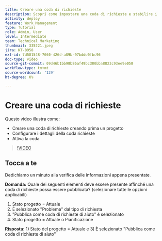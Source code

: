 ```yaml
---
title: Creare una coda di richieste
description: Scopri come impostare una coda di richieste e stabilire i dettagli della coda in [!DNL  Workfront]. Segui questi passaggi per aiutare la tua organizzazione a gestire l’assunzione del lavoro.
activity: deploy
feature: Work Management
type: Tutorial
role: Admin, User
level: Intermediate
team: Technical Marketing
thumbnail: 335221.jpeg
jira: KT-8958
exl-id: 7d581548-7060-426d-a89b-97bddd0fbc96
doc-type: video
source-git-commit: 09d46b1bb90b86af49bc300bba8822c93ee9e050
workflow-type: tm+mt
source-wordcount: '129'
ht-degree: 0%

---
```


# Creare una coda di richieste

Questo video illustra come:

* Creare una coda di richieste creando prima un progetto
* Configurare i dettagli della coda richieste
* Attiva la coda

>[!VIDEO](https://video.tv.adobe.com/v/335221/?quality=12&learn=on)

## Tocca a te

Dedichiamo un minuto alla verifica delle informazioni appena presentate.

**Domanda:** Quale dei seguenti elementi deve essere presente affinché una coda di richieste possa essere pubblicata? (selezionare tutte le opzioni applicabili)

1. Stato progetto = Attuale
1. È selezionato &quot;Problema&quot; dal tipo di richiesta
1. &quot;Pubblica come coda di richieste di aiuto&quot; è selezionato
1. Stato progetto = Attuale o Pianificazione

**Risposta:** 1) Stato del progetto = Attuale e 3) È selezionato &quot;Pubblica come coda di richieste di aiuto&quot;

